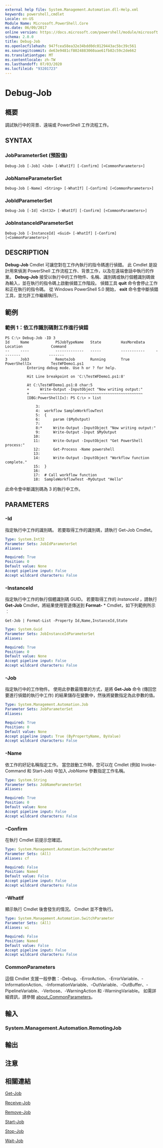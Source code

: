 ```yaml
---
external help file: System.Management.Automation.dll-Help.xml
keywords: powershell,cmdlet
Locale: en-US
Module Name: Microsoft.PowerShell.Core
ms.date: 06/09/2017
online version: https://docs.microsoft.com/powershell/module/microsoft.powershell.core/debug-job?view=powershell-7&WT.mc_id=ps-gethelp
schema: 2.0.0
title: Debug-Job
ms.openlocfilehash: 947fcea58ea32e34bdd0dc0129443ac5bc39c561
ms.sourcegitcommit: de63e9481cf8024883060aae61fb02c59c2de662
ms.translationtype: MT
ms.contentlocale: zh-TW
ms.lasthandoff: 07/03/2020
ms.locfileid: "93201723"
---
```

# Debug-Job

## 概要
調試執行中的背景、遠端或 PowerShell 工作流程工作。

## SYNTAX

### JobParameterSet (預設值)

```
Debug-Job [-Job] <Job> [-WhatIf] [-Confirm] [<CommonParameters>]
```

### JobNameParameterSet

```
Debug-Job [-Name] <String> [-WhatIf] [-Confirm] [<CommonParameters>]
```

### JobIdParameterSet

```
Debug-Job [-Id] <Int32> [-WhatIf] [-Confirm] [<CommonParameters>]
```

### JobInstanceIdParameterSet

```
Debug-Job [-InstanceId] <Guid> [-WhatIf] [-Confirm] [<CommonParameters>]
```

## DESCRIPTION
**Debug-Job** Cmdlet 可讓您對在工作內執行的指令碼進行偵錯。
此 Cmdlet 是設計用來偵測 PowerShell 工作流程工作、背景工作，以及在遠端會話中執行的作業。
**Debug-Job** 接受以執行中的工作物件、名稱、識別碼或執行個體識別碼做為輸入，並在執行的指令碼上啟動偵錯工作階段。
偵錯工具 **quit** 命令會停止工作和正在執行的指令碼。
從 Windows PowerShell 5.0 開始， **exit** 命令會中斷偵錯工具，並允許工作繼續執行。

## 範例

### 範例 1：依工作識別碼對工作進行偵錯

```
PS C:\> Debug-Job -ID 3
Id     Name            PSJobTypeName   State         HasMoreData     Location             Command
--     ----            -------------   -----         -----------     --------             -------
3      Job3            RemoteJob       Running       True            PowerShellIx         TestWFDemo1.ps1
          Entering debug mode. Use h or ? for help.

          Hit Line breakpoint on 'C:\TestWFDemo1.ps1:8'

          At C:\TestWFDemo1.ps1:8 char:5
          +     Write-Output -InputObject "Now writing output:"
          +     ~~~~~~~~~~~~~~~~~~~~~~~~~~~~~~~~~~~~~~~~~~~~~~~
          [DBG:PowerShellIx]: PS C:\> > list

              3:
              4:  workflow SampleWorkflowTest
              5:  {
              6:      param ($MyOutput)
              7:
              8:*     Write-Output -InputObject "Now writing output:"
              9:      Write-Output -Input $MyOutput
             10:
             11:      Write-Output -InputObject "Get PowerShell process:"
             12:      Get-Process -Name powershell
             13:
             14:      Write-Output -InputObject "Workflow function complete."
             15:  }
             16:
             17:  # Call workflow function
             18:  SampleWorkflowTest -MyOutput "Hello"
```

此命令會中斷識別碼為 3 的執行中工作。

## PARAMETERS

### -Id
指定執行中工作的識別碼。
若要取得工作的識別碼，請執行 Get-Job Cmdlet。

```yaml
Type: System.Int32
Parameter Sets: JobIdParameterSet
Aliases:

Required: True
Position: 0
Default value: None
Accept pipeline input: False
Accept wildcard characters: False
```

### -InstanceId
指定執行中工作的執行個體識別碼 GUID。
若要取得工作的 *InstanceId* ，請執行 **Get-Job** Cmdlet，將結果使用管道傳送到 **Format-** * Cmdlet，如下列範例所示︰

`Get-Job | Format-List -Property Id,Name,InstanceId,State`

```yaml
Type: System.Guid
Parameter Sets: JobInstanceIdParameterSet
Aliases:

Required: True
Position: 0
Default value: None
Accept pipeline input: False
Accept wildcard characters: False
```

### -Job
指定執行中的工作物件。
使用此參數最簡單的方式，是將 **Get-Job** 命令 (傳回您要進行偵錯的執行中工作) 的結果儲存在變數中，然後將變數指定為此參數的值。

```yaml
Type: System.Management.Automation.Job
Parameter Sets: JobParameterSet
Aliases:

Required: True
Position: 0
Default value: None
Accept pipeline input: True (ByPropertyName, ByValue)
Accept wildcard characters: False
```

### -Name
依工作的好記名稱指定工作。
當您啟動工作時，您可以在 Cmdlet (例如 Invoke-Command 和 Start-Job) 中加入 *JobName* 參數指定工作名稱。

```yaml
Type: System.String
Parameter Sets: JobNameParameterSet
Aliases:

Required: True
Position: 0
Default value: None
Accept pipeline input: False
Accept wildcard characters: False
```

### -Confirm
在執行 Cmdlet 前提示您確認。

```yaml
Type: System.Management.Automation.SwitchParameter
Parameter Sets: (All)
Aliases: cf

Required: False
Position: Named
Default value: False
Accept pipeline input: False
Accept wildcard characters: False
```

### -WhatIf
顯示執行 Cmdlet 後會發生的情況。
Cmdlet 並不會執行。

```yaml
Type: System.Management.Automation.SwitchParameter
Parameter Sets: (All)
Aliases: wi

Required: False
Position: Named
Default value: False
Accept pipeline input: False
Accept wildcard characters: False
```

### CommonParameters
這個 Cmdlet 支援一般參數：-Debug、-ErrorAction、-ErrorVariable、-InformationAction、-InformationVariable、-OutVariable、-OutBuffer、-PipelineVariable、-Verbose、-WarningAction 和 -WarningVariable。 如需詳細資訊，請參閱 [about_CommonParameters](https://go.microsoft.com/fwlink/?LinkID=113216)。

## 輸入

### System.Management.Automation.RemotingJob

## 輸出

## 注意

## 相關連結

[Get-Job](Get-Job.md)

[Receive-Job](Receive-Job.md)

[Remove-Job](Remove-Job.md)

[Start-Job](Start-Job.md)

[Stop-Job](Stop-Job.md)

[Wait-Job](Wait-Job.md)
